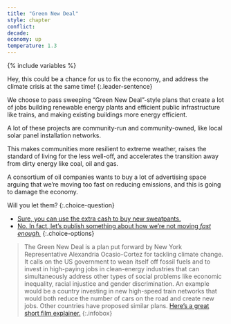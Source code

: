 ```yaml
---
title: "Green New Deal"
style: chapter
conflict: 
decade: 
economy: up
temperature: 1.3
---
```


{% include variables %}

Hey, this could be a chance for us to fix the economy, and address the climate crisis at the same time!
{:.leader-sentence}

We choose to pass sweeping “Green New Deal”-style plans that create a lot of jobs building renewable energy plants and efficient public infrastructure like trains, and making existing buildings more energy efficient.

A lot of these projects are community-run and community-owned, like local solar panel installation networks.

This makes communities more resilient to extreme weather, raises the standard of living for the less well-off, and accelerates the transition away from dirty energy like coal, oil and gas.

A consortium of oil companies wants to buy a lot of advertising space arguing that we’re moving too fast on reducing emissions, and this is going to damage the economy.

Will you let them?
{:.choice-question}

- [Sure, you can use the extra cash to buy new sweatpants.](chapter_slow-down.html)
- [No. In fact, let’s publish something about how we’re not moving *fast enough.*](chapter_ecocide.html)
{:.choice-options}

> The Green New Deal is a plan put forward by New York Representative Alexandria Ocasio-Cortez for tackling climate change. It calls on the US government to wean itself off fossil fuels and to invest in high-paying jobs in clean-energy industries that can simultaneously address other types of social problems like economic inequality, racial injustice and gender discrimination. An example would be a country investing in new high-speed train networks that would both reduce the number of cars on the road and create new jobs. Other countries have proposed similar plans. [Here’s a great short film explainer.](https://theintercept.com/2019/04/17/green-new-deal-short-film-alexandria-ocasio-cortez/)
{:.infobox}
